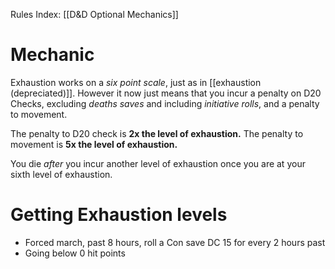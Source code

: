 Rules Index: [[D&D Optional Mechanics]]
# Mechanic
Exhaustion works on a *six point scale*, just as in [[exhaustion (depreciated)]]. However it now just means that you incur a penalty on D20 Checks, excluding *deaths saves* and including *initiative rolls*, and a penalty to movement. 

The penalty to D20 check is **2x the level of exhaustion.**
The penalty to movement is **5x the level of exhaustion.**

You die *after* you incur another level of exhaustion once you are at your sixth level of exhaustion. 
# Getting Exhaustion levels
- Forced march, past 8 hours, roll a Con save DC 15 for every 2 hours past
- Going below 0 hit points